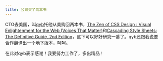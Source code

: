 ```yaml
---
title: 公司买了两本书
---
```

CTO去美国，叫[qyb][0]托他从美购回两本书，[The Zen of CSS Design : Visual Enlightenment for the Web (Voices That Matter)][1]和[Cascading Style Sheets: The Definitive Guide, 2nd Edition][2]，这下可以好好研究一番了。qyb还跟我说要合作翻译出一个地下版本，呵呵。

在此对qyb表示感谢！我要努力工作了，多出精品！

[0]: http://dev.eyou.com
[1]: http://www.amazon.com/exec/obidos/tg/detail/-/0321303474/qid=1115688243/sr=8-1/ref=pd_csp_1/104-9251932-6743162?v=glance&s=books&n=507846
[2]: http://www.amazon.com/exec/obidos/tg/detail/-/0596005253/qid=1115688243/sr=8-2/ref=pd_csp_2/104-9251932-6743162?v=glance&s=books&n=507846